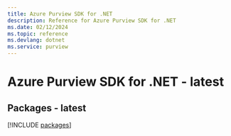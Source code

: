 ```yaml
---
title: Azure Purview SDK for .NET
description: Reference for Azure Purview SDK for .NET
ms.date: 02/12/2024
ms.topic: reference
ms.devlang: dotnet
ms.service: purview
---
```

# Azure Purview SDK for .NET - latest
## Packages - latest
[!INCLUDE [packages](purview-index.md)]